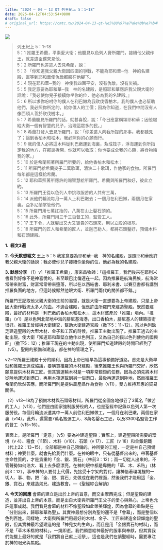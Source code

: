 ```yaml
---
title: "2024 – 04 – 13 QT 列王紀上 5：1~18"
date: 2025-04-12T04:53:54+0800
draft: false
# original_url: https://cmtc.tw/2024-04-13-qt-%e5%88%97%e7%8e%8b%e7%b4%80%e4%b8%8a-5%ef%bc%9a118
---
```


![](/images/qt.jpg)
> 列王紀上 5：1\~18  
> 5：1 推羅王希蘭，平素愛大衛；他聽見以色列人膏所羅門，接續他父親作王，就差遣臣僕來見他。  
> 5：2 所羅門也差遣人去見希蘭，說：  
> 5：3 「你知道我父親大衛因四圍的爭戰，不能為耶和華─他　神的名建殿，直等到耶和華使仇敵都服在他腳下。  
> 5：4 現在耶和華─我的　神使我四圍平安，沒有仇敵，沒有災禍。  
> 5：5 我定意要為耶和華─我　神的名建殿，是照耶和華應許我父親大衛的話說：『我必使你兒子接續你坐你的位，他必為我的名建殿。』  
> 5：6 所以求你吩咐你的僕人在利巴嫩為我砍伐香柏木，我的僕人也必幫助他們，我必照你所定的，給你僕人的工價；因為你知道，在我們中間沒有人像西頓人善於砍伐樹木。」  
> 5：7 希蘭聽見所羅門的話，就甚喜悅，說：「今日應當稱頌耶和華；因他賜給大衛一個有智慧的兒子，治理這眾多的民。」  
> 5：8 希蘭打發人去見所羅門，說：「你差遣人向我所提的那事，我都聽見了；論到香柏木和松木，我必照你的心願而行。  
> 5：9 我的僕人必將這木料從利巴嫩運到海裏，紮成筏子，浮海運到你所指定我的地方，在那裏拆開，你就可以收取；你也要成全我的心願，將食物給我的家。」  
> 5：10 於是希蘭照著所羅門所要的，給他香柏木和松木；  
> 5：11 所羅門給希蘭麥子二萬歌珥，清油二十歌珥，作他家的食物。所羅門每年都是這樣給希蘭。  
> 5：12 耶和華照著所應許的賜智慧給所羅門。希蘭與所羅門和好，彼此立約。  
> 5：13 所羅門王從以色列人中挑取服苦的人共有三萬，  
> 5：14 派他們輪流每月一萬人上利巴嫩去；一個月在利巴嫩，兩個月在家裏。亞多尼蘭掌管他們。  
> 5：15 所羅門用七萬扛抬的，八萬在山上鑿石頭的。  
> 5：16 此外，所羅門用三千三百督工的，監管工人。  
> 5：17 王下令，人就鑿出又大又寶貴的石頭來，用以立殿的根基。  
> 5：18 所羅門的匠人和希蘭的匠人，並迦巴勒人，都將石頭鑿好，預備木料和石頭建殿。

**1.  經文3遍**

**2. 今天默想經文**
王上 5：5 我定意要為耶和華─我　神的名建殿，是照耶和華應許我父親大衛的話說：我必使你兒子接續你坐你的位，他必為我的名建殿。

**3. 默想分享**
（1）v1「推羅王希蘭」，康來昌牧師：「這推羅王，我們後來在耶利米書看到好像不是神喜悅的，甚至跟巴比倫連在一起。因為推羅是航海民族，航海常常帶來財富，財富常常帶來墮落，所以在以西結書、耶利米書、以賽亞書都有講到推羅負面的地方。但這時候顯然他跟大衛、所羅門兩代的關係都不錯。」

所羅門王記取他父親大衛的生前的渴望，就是大衛一直想要為上帝建殿。只是上帝因大衛作戰流太多人的血，不適合建殿，但應許由所羅門來建造聖殿。既然要建殿，最好的材料是「利巴嫩的香柏木和松木」，這木材盛產於「推羅」境內。「推羅」（v1）是以色列北部地中海的腓尼基海港，出口香柏木，腓尼基人的建築技術很好。推羅王曾經與大衛建交，幫助大衛建造宮殿（撒下5：11\~12）。當以色列缺乏建造聖殿的大型木材、金子和工匠的時候，推羅王主動出現了。推羅王過去的主動出現，使大衛「知道耶和華堅立他作以色列王，又為自己的民以色列使他的國興旺」（撒下5：12）；推羅王現在的主動出現，使所羅門知道建殿的時間已經到了（v5）。聖殿的預備和建造，都在神的管理之下。

v2\~12所羅王建殿十分的順利，因為上帝已經早為這事預備好道路。首先是大衛早就和推羅王達成協議，要購買推羅的木材建殿，後來推羅王也與所羅門交好，欣然願意提供木材與工匠。但其實運輸木材是一項非常艱鉅的任務，因為必須先將木材從陸地運送到港口，再用木筏運載到另一個港口，最後再運送到陸地，然而推羅王希蘭仍欣然答應，而所羅門則是提供農產品作為食物（v11），雙方維持互惠的貿易關係。

（2）v13\~18為了預備木材與石頭等材料，所羅門從全國各地徵召了3萬名「做苦的工人」（v13），他們是由國家強制服勞役的人，也是聖經中記錄以色列人第一次服勞役。每個月輪流派遣其中一萬人前往利巴嫩做工，一個月在利巴嫩，兩個在家裏（v14）。此外，還需要7萬名搬運工人、8萬名鑿石工匠，以及3300名監管工作的督工（v15\~16）。

表面上，是所羅門「定意」（v5）要為神建造聖殿；實際上，建造聖殿所需要的環境（v 4）、糧食（11節）、木料（v10）、石頭（v 17）、工匠（v 18）和金銀銅鐵（代上22：13\~15），全部都是神自己預備的。神所要的工程，一定是神自己預備材料；神要什麼，就會先給我們什麼。在神的眼中，只有從基督出來的，帶著基督生命性質的，才是貴重的「金、銀、寶石」（林前3：12）；而一切從人出來的，不管聲勢如何浩大、看上去多麼漂亮，在神的眼中都是卑賤的「草、木、禾秸」（林前3：12）。事奉神的人要付上代價，先接受十字架的對付，讓神借著環境裡的一切人、事、物，把「金、銀、寶石」先做成在我們裡面，然後我們才能用這「金、銀、寶石」來建造弟兄、建造教會。—《聖經綜合解讀》

**4. 今天的回應**
會幕的建立是出於上帝的旨意，而交由摩西完成；但是聖殿的建造，並非出自上帝的本意，而是出自大衛與所羅門王父子的愛心與熱心，上帝也允許這事成就。我們看見會幕的材料不像聖殿如此榮美輝煌，因為會幕的重點是在「分別出來，歸耶和華為聖」。其實神最想分別為聖的還不是「會幕」，而是整個以色列百姓。同樣地，大衛與所羅門用最好的木材、金子、工匠來建造金碧輝煌的聖殿，但其實神最希望建造的是「神兒女的生命」，而且是用「金銀寶石的材料」，而不是「草木禾楷的材料」，一燒即逝。我們願意給神最好的服事與奉獻，但其實我們能擺上最好的就是「我們將自己獻上活祭」，這也是我們在讀聖經時，需要專注於神的眼光與焦點。
